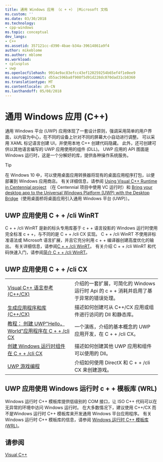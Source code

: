 ```yaml
---
title: 通用 Windows 应用 （c + +） |Microsoft 文档
ms.custom: ''
ms.date: 03/30/2018
ms.technology:
- cpp-windows
ms.topic: conceptual
dev_langs:
- C++
ms.assetid: 357121cc-d390-4bae-b34a-39614861a9f4
author: mikeblome
ms.author: mblome
ms.workload:
- cplusplus
- uwp
ms.openlocfilehash: 9914e9ac83efcc43ef120259254b65ef4f1e0ee9
ms.sourcegitcommit: d55ac596ba8f908f5d91d228dc070dad31cb8360
ms.translationtype: MT
ms.contentlocale: zh-CN
ms.lasthandoff: 05/08/2018
---
```

# <a name="universal-windows-apps-c"></a>通用 Windows 应用 (C++)

通用 Windows 平台 (UWP) 应用体现了一套设计原则，强调采用简单的用户界面，以内容为中心，在不同的设备上针对不同的屏幕大小自动进行调整。 可以采用 XAML 标记语言创建 UI，并使用本地 C++ 创建代码隐藏。 此外，还可创建可供以其他语言编写的 UWP 应用使用的组件 (DLL)。 UWP 应用的 API 图面是 Windows 运行时，这是一个分解好的库，提供各种操作系统服务。

> [!TIP]  
> 在 Windows 10 中，可以使用桌面应用转换器将现有的桌面应用程序打包，以便部署到 Windows 应用商店。 有关详细信息，请参阅 [Using Visual C++ Runtime in Centennial project](https://blogs.msdn.microsoft.com/vcblog/2016/07/07/using-visual-c-runtime-in-centennial-project) （在 Centennial 项目中使用 VC 运行时）和 [Bring your desktop app to the Universal Windows Platform (UWP) with the Desktop Bridge](/windows/uwp/porting/desktop-to-uwp-root)（使用桌面桥将桌面应用引入通用 Windows 平台 (UWP)）。

## <a name="uwp-apps-that-use-cwinrt"></a>UWP 应用使用 C + + /cli WinRT

C + + /cli WinRT 是新的标头专用库基于 c + + 语言投影的 Windows 运行时使用完全标准 c + +，与不同的是 C + + /cli CX 实现。 C + + /cli WinRT 不使用非标准语法或 Microsoft 语言扩展，并且它充分利用 c + + 编译器创建高度优化的输出。 有关详细信息，请参阅[C + + /cli WinRT](/windows/uwp/cpp-and-winrt-apis)。 有关介绍 C + + /cli WinRT 和代码快速入门，请参阅[简介 C + + /cli WinRT](/windows/uwp/cpp-and-winrt-apis/intro-to-using-cpp-with-winrt)。

## <a name="uwp-apps-that-use-ccx"></a>UWP 应用使用 C + + /cli CX

|||
|-|-|
|[Visual C++ 语言参考 (C++/CX)](../cppcx/visual-c-language-reference-c-cx.md)|介绍的一套扩展，可简化的 Windows 运行时 Api 的 c + + 消耗并启用了基于异常的错误处理。|
|[生成应用程序和库 (C++/CX)](../cppcx/building-apps-and-libraries-c-cx.md)|描述如何创建可从 C++/CX 应用或组件进行访问的 Dll 和静态库。|
|[教程： 创建 UWP"Hello，World"应用程序在 C + + /cli CX](/windows/uwp/get-started/create-a-basic-windows-10-app-in-cpp)|一个演练，介绍的基本概念的 UWP 应用开发，在 C + + /cli CX。 |
|[创建 Windows 运行时组件在 C + + /cli CX](/windows/uwp/winrt-components/creating-windows-runtime-components-in-cpp)|描述如何创建其他 UWP 应用和组件可以使用的 Dll。|
|[UWP 游戏编程](/windows/uwp/gaming/)|介绍如何使用 DirectX 和 C + + /cli CX 来创建游戏。|

## <a name="uwp-apps-that-use-the-windows-runtime-c-template-library-wrl"></a>UWP 应用使用 Windows 运行时 c + + 模板库 (WRL)

Windows 运行时 C++ 模板库提供低级别的 COM 接口，让 ISO C++ 代码可以在无异常的环境中访问 Windows 运行时。 在大多数情况下，建议使用 C++/CX 而不是Windows 运行时 C++ 模板库来开发通用 Windows 平台应用程序。 有关 Windows 运行时 C++ 模板库的信息，请参阅 [Windows 运行时 C++ 模板库 (WRL)](../windows/windows-runtime-cpp-template-library-wrl.md)。

## <a name="see-also"></a>请参阅

[Visual C++](../visual-cpp-in-visual-studio.md)<br/>
